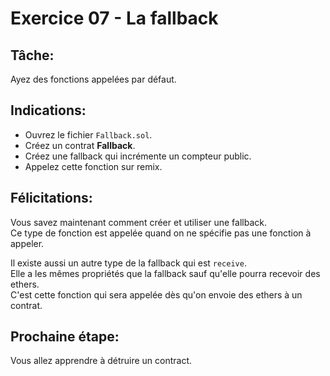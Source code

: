 # Exercice 07 - La fallback

## Tâche:

Ayez des fonctions appelées par défaut.

## Indications:

- Ouvrez le fichier `Fallback.sol`.
- Créez un contrat **Fallback**.
- Créez une fallback qui incrémente un compteur public.
- Appelez cette fonction sur remix.

## Félicitations:

Vous savez maintenant comment créer et utiliser une fallback.\
Ce type de fonction est appelée quand on ne spécifie pas une fonction à appeler.

Il existe aussi un autre type de la fallback qui est `receive`.\
Elle a les mêmes propriétés que la fallback sauf qu'elle pourra recevoir des ethers.\
C'est cette fonction qui sera appelée dès qu'on envoie des ethers à un contrat.

## Prochaine étape:

Vous allez apprendre à détruire un contract.
